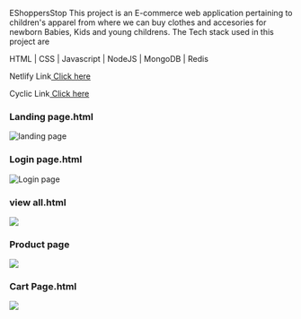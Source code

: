 EShoppersStop
This project is an E-commerce web application pertaining to children's apparel from where we can buy clothes and accesories for newborn Babies, Kids and young childrens.
The Tech stack used in this project are

HTML | CSS | Javascript | NodeJS | MongoDB | Redis

Netlify Link<a href="https://stirring-lokum-bf0ef8.netlify.app/">  Click here</a> <br>

Cyclic Link<a href="https://itchy-plum-sheep.cyclic.app/">  Click here</a> <br>

<h3>Landing page.html</h3>

![landing page](https://user-images.githubusercontent.com/94932577/213989745-14478705-0d16-4458-ab3b-d59e89e8bf4b.png)


<h3>Login page.html</h3>

![Login page](https://github.com/ilahiamaan606/acceptable-popcorn-8320/blob/main/frontend/images/Login.png?raw=true)

<h3>view all.html</h3>
<img src="https://user-images.githubusercontent.com/94932577/213989968-c8402313-c469-47f9-96e9-d4435ffa1091.png">

<h3>Product page </h3>
<!-- ![Product page](https://user-images.githubusercontent.com/94932577/213990037-2c06565e-8e1c-4c79-9592-9cc1cdbe1f34.png) -->
<img src="https://user-images.githubusercontent.com/94932577/213990037-2c06565e-8e1c-4c79-9592-9cc1cdbe1f34.png">

<h3>Cart Page.html</h3>
<!-- ![cart page](https://user-images.githubusercontent.com/94932577/213990107-c521742c-a1f6-4d6b-896f-d7dfb1c19e49.png) -->
<img src="https://user-images.githubusercontent.com/94932577/213990107-c521742c-a1f6-4d6b-896f-d7dfb1c19e49.png">
